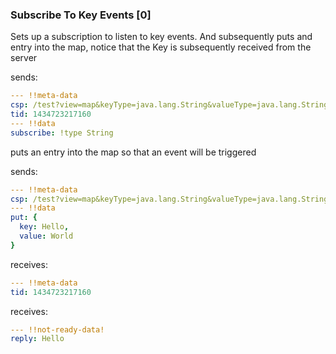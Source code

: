 ### Subscribe To Key Events [0]
Sets up a subscription to listen to key events. And subsequently puts and entry into the map, notice that the Key is subsequently received from the server

sends:

```yaml
--- !!meta-data
csp: /test?view=map&keyType=java.lang.String&valueType=java.lang.String
tid: 1434723217160
--- !!data
subscribe: !type String

```
puts an entry into the map so that an event will be triggered

sends:

```yaml
--- !!meta-data
csp: /test?view=map&keyType=java.lang.String&valueType=java.lang.String
--- !!data
put: {
  key: Hello,
  value: World
}
```

receives:

```yaml
--- !!meta-data
tid: 1434723217160
```



receives:

```yaml
--- !!not-ready-data!
reply: Hello
```
